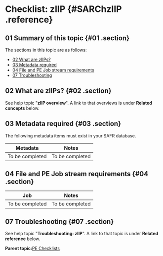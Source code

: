 # Checklist: zIIP {#SARChzIIP .reference}

## 01 Summary of this topic {#01 .section}

The sections in this topic are as follows:

-   [02 What are zIIPs?](#02)
-   [03 Metadata required](#03)
-   [04 File and PE Job stream requirements](#04)
-   [07 Troubleshooting](#07)

## 02 What are zIIPs? {#02 .section}

See help topic "**zIIP overview**". A link to that overviews is under **Related concepts** below.

## 03 Metadata required {#03 .section}

The following metadata items must exist in your SAFR database.

|Metadata|Notes|
|--------|-----|
|To be completed|To be completed|

## 04 File and PE Job stream requirements {#04 .section}

|Job|Notes|
|---|-----|
|To be completed|To be completed|

## 07 Troubleshooting {#07 .section}

See help topic "**Troubleshooting: zIIP**". A link to that topic is under **Related reference** below.

**Parent topic:**[PE Checklists](../html/AAR520PMChecklists.md)


